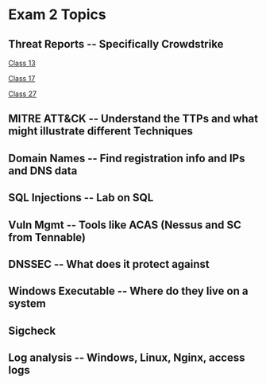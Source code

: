 # Exam 2 Topics

## Threat Reports -- Specifically Crowdstrike

[Class 13](https://github.com/Spencer-Kotys/help/blob/main/Computer_and_Network_Security/CNS_Classes.md#class-13----intro-to-cyber)

[Class 17](https://github.com/Spencer-Kotys/help/blob/main/Computer_and_Network_Security/CNS_Classes.md#class-17-intrusion-detection-and-intrusion-prevention-systems)

[Class 27](https://github.com/Spencer-Kotys/help/blob/main/Computer_and_Network_Security/CNS_Classes.md#class-27---cyber-threats-and-defenses)

## MITRE ATT&CK -- Understand the TTPs and what might illustrate different Techniques

## Domain Names -- Find registration info and IPs and DNS data

## SQL Injections -- Lab on SQL

## Vuln Mgmt -- Tools like ACAS (Nessus and SC from Tennable) 

## DNSSEC -- What does it protect against

## Windows Executable -- Where do they live on a system

## Sigcheck

## Log analysis -- Windows, Linux, Nginx, access logs
